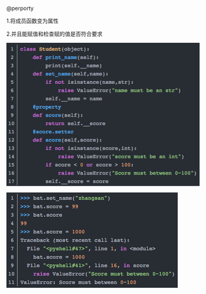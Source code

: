 @perporty

1.将成员函数变为属性

2.并且能赋值和检查赋的值是否符合要求

![](/pic/python_property.png)

![](/pic/python_property_2.png)
